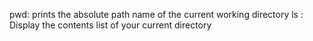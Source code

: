 pwd: prints the absolute path name of the current working directory
ls : Display the contents list of your current directory
